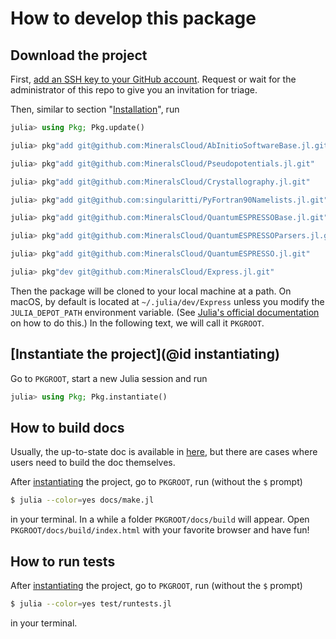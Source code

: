 # How to develop this package

## Download the project

First,
[add an SSH key to your GitHub account](https://docs.github.com/en/github/authenticating-to-github/adding-a-new-ssh-key-to-your-github-account).
Request or wait for the administrator of this repo to give you an invitation for triage.

Then, similar to section "[Installation](@ref)", run

```julia
julia> using Pkg; Pkg.update()

julia> pkg"add git@github.com:MineralsCloud/AbInitioSoftwareBase.jl.git"

julia> pkg"add git@github.com:MineralsCloud/Pseudopotentials.jl.git"

julia> pkg"add git@github.com:MineralsCloud/Crystallography.jl.git"

julia> pkg"add git@github.com:singularitti/PyFortran90Namelists.jl.git"

julia> pkg"add git@github.com:MineralsCloud/QuantumESPRESSOBase.jl.git"

julia> pkg"add git@github.com:MineralsCloud/QuantumESPRESSOParsers.jl.git"

julia> pkg"add git@github.com:MineralsCloud/QuantumESPRESSO.jl.git"

julia> pkg"dev git@github.com:MineralsCloud/Express.jl.git"
```

Then the package will be cloned to your local machine at a path. On macOS, by default is
located at `~/.julia/dev/Express` unless you modify the `JULIA_DEPOT_PATH`
environment variable. (See
[Julia's official documentation](http://docs.julialang.org/en/v1/manual/environment-variables/#JULIA_DEPOT_PATH-1)
on how to do this.) In the following text, we will call it `PKGROOT`.

## [Instantiate the project](@id instantiating)

Go to `PKGROOT`, start a new Julia session and run

```julia
julia> using Pkg; Pkg.instantiate()
```

## How to build docs

Usually, the up-to-state doc is available in
[here](https://MineralsCloud.github.io/AbInitioSoftwareBase.jl/dev), but there are cases
where users need to build the doc themselves.

After [instantiating](@ref) the project, go to `PKGROOT`, run (without the `$` prompt)

```bash
$ julia --color=yes docs/make.jl
```

in your terminal. In a while a folder `PKGROOT/docs/build` will appear. Open
`PKGROOT/docs/build/index.html` with your favorite browser and have fun!

## How to run tests

After [instantiating](@ref) the project, go to `PKGROOT`, run (without the `$` prompt)

```bash
$ julia --color=yes test/runtests.jl
```

in your terminal.
